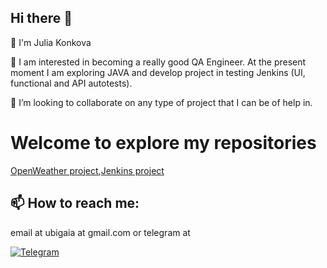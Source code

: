 ## Hi there 👋

👋 I'm Julia Konkova

👀 I am interested in becoming a really good QA Engineer. At the present moment I am exploring JAVA and develop project in testing Jenkins (UI, functional and API autotests).

💞️ I’m looking to collaborate on any type of project that I can be of help in.

# Welcome to explore my repositories
[OpenWeather project](https://github.com/Yulia-Haia/OpenWeatherJava_05),[Jenkins project](https://github.com/Yulia-Haia/JenkinsQa_2023)

## 📫 How to reach me: 
email at ubigaia at gmail.com 
or telegram at

[![Telegram](https://img.shields.io/badge/Telegram-blue?style=for-the-badge&logo=telegram&logoColor=white)](https://t.me/ubigaia)

<!--
**Yulia-Haia/Yulia-Haia** is a ✨ _special_ ✨ repository because its `README.md` (this file) appears on your GitHub profile.

Here are some ideas to get you started:

- 🔭 I’m currently working on ...
- 🌱 I’m currently learning ...
- 👯 I’m looking to collaborate on ...
- 🤔 I’m looking for help with ...
- 💬 Ask me about ...
- 📫 How to reach me: ...
- 😄 Pronouns: ...
- ⚡ Fun fact: ...
-->

